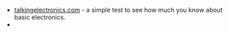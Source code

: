
* [talkingelectronics.com](https://talkingelectronics.com/FrameworkPages/50QuestionTest.html) - a simple test to see how much you know about basic electronics.
* 
